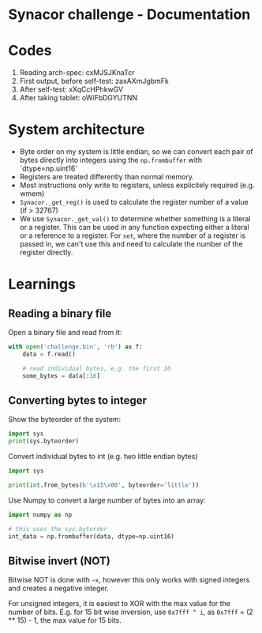# Synacor challenge - Documentation

# Codes

1. Reading arch-spec: cxMJSJKnaTcr
1. First output, before self-test: zaxAXmJgbmFk
1. After self-test: xXqCcHPhkwGV
1. After taking tablet: oWiFbDGYUTNN

# System architecture

- Byte order on my system is little endian, so we can convert each pair of bytes directly into integers using the `np.frombuffer` with `dtype=np.uint16' 
- Registers are treated differently than normal memory.
- Most instructions only write to registers, unless explicitely required (e.g. wmem)
- `Synacor._get_reg()` is used to calculate the register number of a value (if > 32767)
- We use `Synacor._get_val()` to determine whether something is a literal or a register. This can be used in any function expecting either a literal or a reference to a register. For `set`, where the number of a register is passed in, we can't use this and need to calculate the number of the register directly.


# Learnings

## Reading a binary file

Open a binary file and read from it:

```python
with open('challenge.bin', 'rb') as f:
    data = f.read()

    # read individual bytes, e.g. the first 16
    some_bytes = data[:16]
```

## Converting bytes to integer

Show the byteorder of the system:

```python
import sys
print(sys.byteorder)
```

Convert individual bytes to int (e.g. two little endian bytes)

```python
import sys

print(int.from_bytes(b'\x15\x00', byteorder='little'))
```

Use Numpy to convert a large number of bytes into an array:

```python
import numpy as np

# this uses the sys.bytorder
int_data = np.frombuffer(data, dtype=np.uint16)
```

## Bitwise invert (NOT)

Bitwise NOT is done with `~x`, however this only works with signed integers and creates a negative integer.

For unsigned integers, it is easiest to XOR with the max value for the number of bits. E.g. for 15 bit wise inversion, use `0x7fff ^ i`, as `0x7fff` = (2 ** 15) - 1, the max value for 15 bits.
